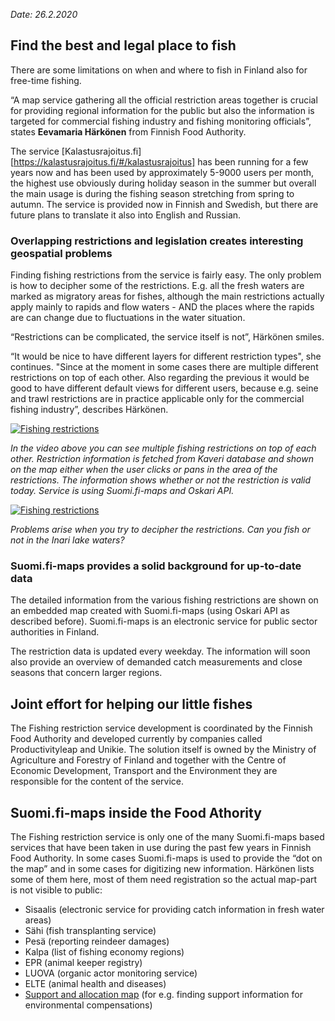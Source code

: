 *Date: 26.2.2020*

## Find the best and legal place to fish

There are some limitations on when and where to fish in Finland also for free-time fishing.

“A map service gathering all the official restriction areas together is crucial for providing regional information for the public but also the information is targeted for commercial fishing industry and fishing monitoring officials”, states **Eevamaria Härkönen** from Finnish Food Authority. 

The service [Kalastusrajoitus.fi][https://kalastusrajoitus.fi/#/kalastusrajoitus] has been running for a few years now and has been used by approximately 5-9000 users per month, the highest use obviously during holiday season in the summer but overall the main usage is during the fishing season stretching from spring to autumn. The service is provided now in Finnish and Swedish, but there are future plans to translate it also into English and Russian. 

### Overlapping restrictions and legislation creates interesting geospatial problems

Finding fishing restrictions from the service is fairly easy. The only problem is how to decipher some of the restrictions. E.g. all the fresh waters are marked as migratory areas for fishes, although the main restrictions actually apply mainly to rapids and flow waters - AND the places where the rapids are can change due to fluctuations in the water situation.  

“Restrictions can be complicated, the service itself is not”, Härkönen smiles.  

“It would be nice to have different layers for different restriction types", she continues. "Since at the moment in some cases there are multiple different restrictions on top of each other. Also regarding the previous it would be good to have different default views for different users, because e.g. seine and trawl restrictions are in practice applicable only for the commercial fishing industry”, describes Härkönen. 

[![Fishing restrictions](http://img.youtube.com/vi/y5WDdfBVE88/0.jpg)](https://youtu.be/y5WDdfBVE88 "Restrictions")

*In the video above you can see multiple fishing restrictions on top of each other. Restriction information is fetched from Kaveri database and shown on the map either when the user clicks or pans in the area of the restrictions. The information shows whether or not the restriction is valid today. Service is using Suomi.fi-maps and Oskari API.*

[![Fishing restrictions](http://img.youtube.com/vi/KLSRzvpxTMs/0.jpg)](https://youtu.be/KLSRzvpxTMs "Deciphering restrictions")

*Problems arise when you try to decipher the restrictions. Can you fish or not in the Inari lake waters?* 

### Suomi.fi-maps provides a solid background for up-to-date data

The detailed information from the various fishing restrictions are shown on an embedded map created with Suomi.fi-maps (using Oskari API as described before). Suomi.fi-maps is an electronic service for public sector authorities in Finland.

The restriction data is updated every weekday. The information will soon also provide an overview of demanded catch measurements and close seasons that concern larger regions.

## Joint effort for helping our little fishes

The Fishing restriction service development is coordinated by the Finnish Food Authority and developed currently by companies called Productivityleap and Unikie. The solution itself is owned by the Ministry of Agriculture and Forestry of Finland and together with the Centre of Economic Development, Transport and  the Environment they are responsible for the content of the service.

## Suomi.fi-maps inside the Food Athority

The Fishing restriction service is only one of the many Suomi.fi-maps based services that have been taken in use during the past few years in Finnish Food Authority. In some cases Suomi.fi-maps is used to provide the “dot on the map” and in some cases for digitizing new information. Härkönen lists some of them here, most of them need registration so the actual map-part is not visible to public:

- Sisaalis (electronic service for providing catch information in fresh water areas)
- Sähi (fish transplanting service)
- Pesä (reporting reindeer damages)
- Kalpa (list of fishing economy regions)
- EPR (animal keeper registry)
- LUOVA (organic actor monitoring service)
- ELTE (animal health and diseases) 
- [Support and allocation map](https://hkp.maanmittauslaitos.fi/hkp/published/fi/162) (for e.g. finding support information for environmental compensations)

